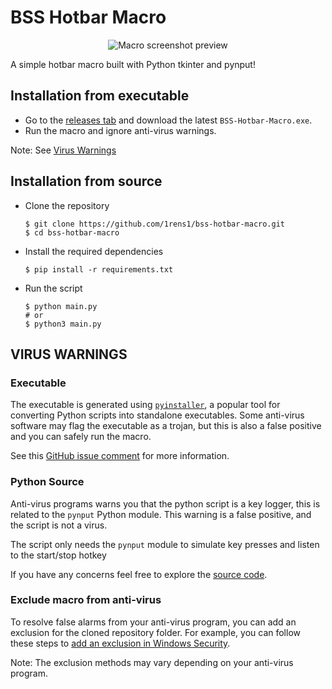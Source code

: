 # BSS Hotbar Macro
<p align="center">
    <img src="https://cdn.horizon.pics/6hwUbysAFz" alt="Macro screenshot preview" />
</p>

A simple hotbar macro built with Python tkinter and pynput!

## Installation from executable
* Go to the [releases tab](https://github.com/1rens1/bss-hotbar-macro/releases) and download the latest `BSS-Hotbar-Macro.exe`.
* Run the macro and ignore anti-virus warnings.

Note: See [Virus Warnings](#virus-warnings)

## Installation from source
* Clone the repository

    ```shell
    $ git clone https://github.com/1rens1/bss-hotbar-macro.git
    $ cd bss-hotbar-macro
    ```
* Install the required dependencies
  ```shell
  $ pip install -r requirements.txt
  ```
* Run the script
  ```shell
  $ python main.py
  # or
  $ python3 main.py
  ```

## VIRUS WARNINGS

### Executable

The executable is generated using [`pyinstaller`](https://pyinstaller.org/), a popular tool for converting Python scripts into standalone executables. Some anti-virus software may flag the executable as a trojan, but this is also a false positive and you can safely run the macro.

See this [GitHub issue comment](https://github.com/pyinstaller/pyinstaller/issues/5854#issuecomment-846312429) for more information.

### Python Source
Anti-virus programs warns you that the python script is a key logger, this is related to the `pynput` Python module. This warning is a false positive, and the script is not a virus.

The script only needs the `pynput` module to simulate key presses and listen to the start/stop hotkey

If you have any concerns feel free to explore the [source code](main.py).

### Exclude macro from anti-virus
To resolve false alarms from your anti-virus program, you can add an exclusion for the cloned repository folder. For example, you can follow these steps to [add an exclusion in Windows Security](https://support.microsoft.com/en-us/windows/add-an-exclusion-to-windows-security-811816c0-4dfd-af4a-47e4-c301afe13b26).

Note: The exclusion methods may vary depending on your anti-virus program.
